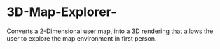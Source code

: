 # 3D-Map-Explorer-
Converts a 2-Dimensional user map, into a 3D rendering that allows the user to explore the map environment in first person.
